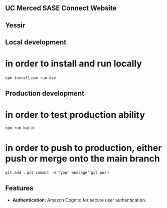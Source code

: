 ## UC Merced SASE Connect Website

## Yessir

## Local development

# in order to install and run locally
```npm install```
```npm run dev```

## Production development

# in order to test production ability
```npm run build```

# in order to push to production, either push or merge onto the main branch
```git add .```
```git commit -m "your message"```
```git push```

## Features

- **Authentication**: Amazon Cognito for secure user authentication.
